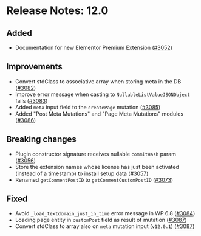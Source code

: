 # Release Notes: 12.0

## Added

- Documentation for new Elementor Premium Extension ([#3052](https://github.com/GatoGraphQL/GatoGraphQL/pull/3052))

## Improvements

- Convert stdClass to associative array when storing meta in the DB ([#3082](https://github.com/GatoGraphQL/GatoGraphQL/pull/3082))
- Improve error message when casting to `NullableListValueJSONObject` fails ([#3083](https://github.com/GatoGraphQL/GatoGraphQL/pull/3083))
- Added `meta` input field to the `createPage` mutation ([#3085](https://github.com/GatoGraphQL/GatoGraphQL/pull/3085))
- Added "Post Meta Mutations" and "Page Meta Mutations" modules ([#3086](https://github.com/GatoGraphQL/GatoGraphQL/pull/3086))

## Breaking changes

- Plugin constructor signature receives nullable `commitHash` param ([#3056](https://github.com/GatoGraphQL/GatoGraphQL/pull/3056))
- Store the extension names whose license has just been activated (instead of a timestamp) to install setup data ([#3057](https://github.com/GatoGraphQL/GatoGraphQL/pull/3057))
- Renamed `getCommentPostID` to `getCommentCustomPostID` ([#3073](https://github.com/GatoGraphQL/GatoGraphQL/pull/3073))

## Fixed

- Avoid `_load_textdomain_just_in_time` error message in WP 6.8 ([#3084](https://github.com/GatoGraphQL/GatoGraphQL/pull/3084))
- Loading page entity in `customPost` field as result of mutation ([#3087](https://github.com/GatoGraphQL/GatoGraphQL/pull/3087))
- Convert stdClass to array also on `meta` mutation input (`v12.0.1`) ([#3087](https://github.com/GatoGraphQL/GatoGraphQL/pull/3087))
